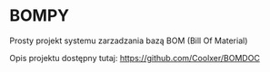 # BOMPY
Prosty projekt systemu zarzadzania bazą BOM (Bill Of Material)

Opis projektu dostępny tutaj:
https://github.com/Coolxer/BOMDOC
